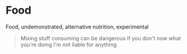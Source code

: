 # Food
Food, undemonstrated, alternative nutrition, experimental


> Mixing stuff consuming can be dangerous if you don't now what you're doing
> I'm not liable for anything